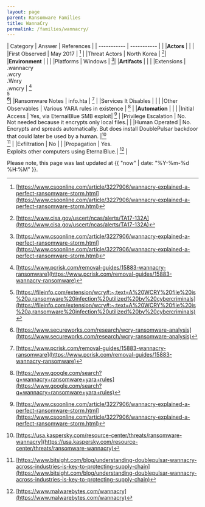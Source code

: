```yaml
---
layout: page
parent: Ransomware Families
title: WannaCry
permalink: /families/wannacry/
---
```


| Category | Answer | References | 
| ----------- | ----------- | | 
|**Actors** | | |
|First Observed | May 2017 | [^1] |
|Threat Actors | North Korea | [^2]|
|**Environment** | | |
|Platforms | Windows | [^1]|
|**Artifacts** | | |
|Extensions | .wannacry<br>.wcry<br>.Wnry<br>.wncry | [^3]<br>[^4]<br>[^5]|
|Ransomware Notes | info.hta | [^6] |
|Services It Disables | | |
|Other Observables | Various YARA rules in existence | [^7] |
|**Automation** | | |
|Initial Access | Yes, via EternalBlue SMB exploit| [^8] |
|Privilege Escalation | No.<br>Not needed because it encrypts only local files.| |
|Human Operated | No.<br>Encrypts and spreads automatically. But does install DoublePulsar backdoor that could later be used by a human. |[^9]<br>[^10] |
|Exfiltration | No | |
|Propagation | Yes.<br>Exploits other computers using EternalBlue.| [^11] |


[^1]: [https://www.csoonline.com/article/3227906/wannacry-explained-a-perfect-ransomware-storm.html](https://www.csoonline.com/article/3227906/wannacry-explained-a-perfect-ransomware-storm.html)
[^2]: [https://www.cisa.gov/uscert/ncas/alerts/TA17-132A](https://www.cisa.gov/uscert/ncas/alerts/TA17-132A)
[^3]: [https://www.pcrisk.com/removal-guides/15883-wannacry-ransomware](https://www.pcrisk.com/removal-guides/15883-wannacry-ransomware)
[^4]: [https://fileinfo.com/extension/wcry#:~:text=A%20WCRY%20file%20is%20a,ransomware%20infection%20utilized%20by%20cybercriminals](https://fileinfo.com/extension/wcry#:~:text=A%20WCRY%20file%20is%20a,ransomware%20infection%20utilized%20by%20cybercriminals)
[^5]: [https://www.secureworks.com/research/wcry-ransomware-analysis](https://www.secureworks.com/research/wcry-ransomware-analysis)
[^6]: [https://www.pcrisk.com/removal-guides/15883-wannacry-ransomware](https://www.pcrisk.com/removal-guides/15883-wannacry-ransomware)
[^7]: [https://www.google.com/search?q=wannacry+ransomware+yara+rules](https://www.google.com/search?q=wannacry+ransomware+yara+rules)
[^8]: [https://www.csoonline.com/article/3227906/wannacry-explained-a-perfect-ransomware-storm.html](https://www.csoonline.com/article/3227906/wannacry-explained-a-perfect-ransomware-storm.html)
[^9]: [https://usa.kaspersky.com/resource-center/threats/ransomware-wannacry](https://usa.kaspersky.com/resource-center/threats/ransomware-wannacry)
[^10]: [https://www.bitsight.com/blog/understanding-doublepulsar-wannacry-across-industries-is-key-to-protecting-supply-chain](https://www.bitsight.com/blog/understanding-doublepulsar-wannacry-across-industries-is-key-to-protecting-supply-chain)
[^11]: [https://www.malwarebytes.com/wannacry](https://www.malwarebytes.com/wannacry)

Please note, this page was last updated at {{ "now" | date: "%Y-%m-%d %H:%M" }}.
